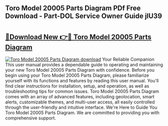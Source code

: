 ## Toro Model 20005 Parts Diagram PDf Free Download - Part-DOL Service Owner Guide jIU39

# <h2><a href="http://dfs5ej.blite.top/?on=Toro+Model+20005+Parts+Diagram">🔗Download New 👉🔴 Toro Model 20005 Parts Diagram</a></h2>

[![Toro Model 20005 Parts Diagram download](https://i.imgur.com/lujVjoI.png)](http://dfs5ej.blite.top/?on=Toro+Model+20005+Parts+Diagram)
Your Reliable Companion This user manual provides a dependable guide to operating and maintaining your new Toro Model 20005 Parts Diagram with confidence. Before you begin using your Toro Model 20005 Parts Diagram, please familiarize yourself with its functions and features by reading this user manual. You'll find clear instructions for installation, setup, and operation, as well as troubleshooting tips for common issues. Toro Model 20005 Parts Diagram comes with an array of advanced features, including geolocation, smart alerts, customizable themes, and multi-user access, all easily controlled through the user-friendly and intuitive interface. We're Here to Guide You Toro Model 20005 Parts Diagram. We are committed to providing you with comprehensive support.
